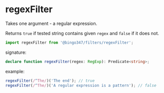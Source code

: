 # regexFilter

Takes one argument - a regular expression.

Returns `true` if tested string contains given `regex` and `false` if it does not.

```javascript
import regexFilter from '@bingo347/filters/regexFilter';
```

signature:

```typescript
declare function regexFilter(regex: RegExp): Predicate<string>;
```

example:

```javascript
regexFilter(/^The/)('The end'); // true
regexFilter(/^The/)('A regular expression is a pattern'); // false
```